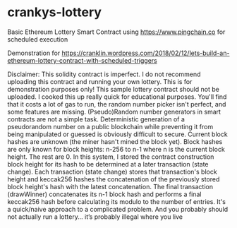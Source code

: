 # crankys-lottery
Basic Ethereum Lottery Smart Contract using https://www.pingchain.co for scheduled execution

Demonstration for https://cranklin.wordpress.com/2018/02/12/lets-build-an-ethereum-lottery-contract-with-scheduled-triggers

Disclaimer:  This solidity contract is imperfect.  I do not recommend uploading this contract and running your own lottery.  This is for demonstration purposes only!  This sample lottery contract should not be uploaded.  I cooked this up really quick for educational purposes.  You'll find that it costs a lot of gas to run, the random number picker isn't perfect, and some features are missing.  (Pseudo)Random number generators in smart contracts are not a simple task.  Deterministic generation of a pseudorandom number on a public blockchain while preventing it from being manipulated or guessed is obviously difficult to secure.  Current block hashes are unknown (the miner hasn't mined the block yet).  Block hashes are only known for block heights: n-256 to n-1 where n is the current block height.  The rest are 0.  In this system, I stored the contract construction block height for its hash to be determined at a later transaction (state change).  Each transaction (state change) stores that transaction's block height and keccak256 hashes the concatenation of the previously stored block height's hash with the latest concatenation.  The final transaction (drawWinner) concatenates its n-1 block hash and performs a final keccak256 hash before calculating its modulo to the number of entries.  It's a quick/naive approach to a complicated problem.  And you probably should not actually run a lottery… it’s probably illegal where you live
